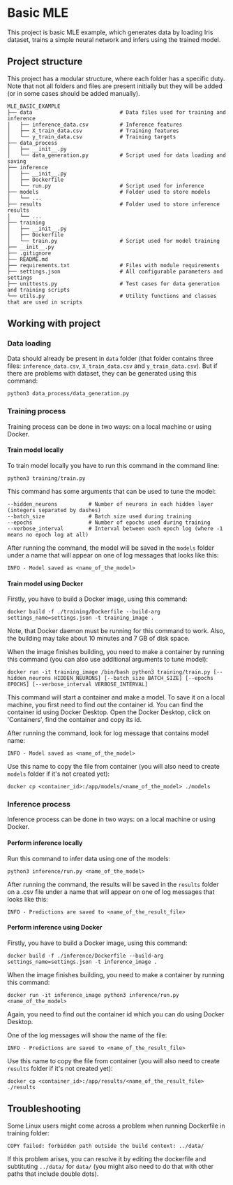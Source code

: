 # Basic MLE

This project is basic MLE example, which generates data by loading Iris dataset, trains a simple neural network and infers using the trained model.

## Project structure

This project has a modular structure, where each folder has a specific duty. Note that not all folders and files are present initially but they will be added (or in some cases should be added manually).

```
MLE_BASIC_EXAMPLE
├── data                            # Data files used for training and inference
│   ├── inference_data.csv          # Inference features
│   ├── X_train_data.csv            # Training features
│   └── y_train_data.csv            # Training targets
├── data_process
│   ├── __init__.py
│   └── data_generation.py          # Script used for data loading and saving
├── inference
│   ├── __init__.py
│   ├── Dockerfile
│   └── run.py                      # Script used for inference
├── models                          # Folder used to store models
│   └── ...
├── results                         # Folder used to store inference results  
│   └── ...
├── training
│   ├── __init__.py
│   ├── Dockerfile
│   └── train.py                    # Script used for model training
├── __init__.py
├── .gitignore
├── README.md
├── requirements.txt                # Files with module requirements
├── settings.json                   # All configurable parameters and settings
├── unittests.py                    # Test cases for data generation and training scripts
└── utils.py                        # Utility functions and classes that are used in scripts
```

## Working with project

### Data loading

Data should already be present in `data` folder (that folder contains three files: `inference_data.csv`, `X_train_data.csv` and `y_train_data.csv`). But if there are problems with dataset, they can be generated using this command:

```
python3 data_process/data_generation.py
```

### Training process

Training process can be done in two ways: on a local machine or using Docker.

#### Train model locally

To train model locally you have to run this command in the command line:

```
python3 training/train.py
```

This command has some arguments that can be used to tune the model:

```
--hidden_neurons          # Number of neurons in each hidden layer (integers separated by dashes)
--batch_size              # Batch size used during training
--epochs                  # Number of epochs used during training
--verbose_interval        # Interval between each epoch log (where -1 means no epoch log at all)
```

After running the command, the model will be saved in the `models` folder under a name that will appear on one of log messages that looks like this:

```
INFO - Model saved as <name_of_the_model>
```

#### Train model using Docker

Firstly, you have to build a Docker image, using this command:

```
docker build -f ./training/Dockerfile --build-arg settings_name=settings.json -t training_image .
```

Note, that Docker daemon must be running for this command to work. Also, the building may take about 10 minutes and 7 GB of disk space.

When the image finishes building, you need to make a container by running this command (you can also use additional arguments to tune model):

```
docker run -it training_image /bin/bash python3 training/train.py [--hidden_neurons HIDDEN_NEURONS] [--batch_size BATCH_SIZE] [--epochs EPOCHS] [--verbose_interval VERBOSE_INTERVAL]
```

This command will start a container and make a model. To save it on a local machine, you first need to find out the container id. You can find the container id using Docker Desktop. Open the Docker Desktop, click on 'Containers', find the container and copy its id.

After running the command, look for log message that contains model name:

```
INFO - Model saved as <name_of_the_model>
```

Use this name to copy the file from container (you will also need to create `models` folder if it's not created yet):

```
docker cp <container_id>:/app/models/<name_of_the_model> ./models
```

### Inference process

Inference process can be done in two ways: on a local machine or using Docker.

#### Perform inference locally

Run this command to infer data using one of the models:

```
python3 inference/run.py <name_of_the_model>
```

After running the command, the results will be saved in the `results` folder on a .csv file under a name that will appear on one of log messages that looks like this:

```
INFO - Predictions are saved to <name_of_the_result_file>
```

#### Perform inference using Docker

Firstly, you have to build a Docker image, using this command:

```
docker build -f ./inference/Dockerfile --build-arg settings_name=settings.json -t inference_image .
```

When the image finishes building, you need to make a container by running this command:

```
docker run -it inference_image python3 inference/run.py <name_of_the_model>
```

Again, you need to find out the container id which you can do using Docker Desktop.

One of the log messages will show the name of the file:

```
INFO - Predictions are saved to <name_of_the_result_file>
```

Use this name to copy the file from container (you will also need to create `results` folder if it's not created yet):

```
docker cp <container_id>:/app/results/<name_of_the_result_file> ./results
```

## Troubleshooting

Some Linux users might come across a problem when running Dockerfile in training folder:

```
COPY failed: forbidden path outside the build context: ../data/
```

If this problem arises, you can resolve it by editing the dockerfile and subtituting `../data/` for `data/` (you might also need to do that with other paths that include double dots).